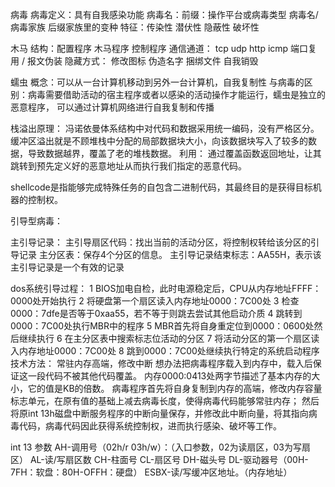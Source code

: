 病毒
病毒定义：具有自我感染功能
病毒名：前缀：操作平台或病毒类型 病毒名/病毒家族 后缀家族里的变种
特征：传染性 潜伏性 隐蔽性 破坏性

木马
结构：配置程序 木马程序 控制程序
通信通道：
tcp udp http icmp
        端口复用 / 报文伪装
隐藏方式：
修改图标 伪造名字 捆绑文件 自我销毁

蠕虫
概念：可以从一台计算机移动到另外一台计算机，自我复制性
与病毒的区别：病毒需要借助活动的宿主程序或者以感染的活动操作才能运行，蠕虫是独立的恶意程序，
可以通过计算机网络进行自我复制和传播

栈溢出原理：
冯诺依曼体系结构中对代码和数据采用统一编码，没有严格区分。
缓冲区溢出就是不顾堆栈中分配的局部数据块大小，向该数据块写入了较多的数据，导致数据越界，覆盖了老的堆栈数据。
利用：
通过覆盖函数返回地址，让其跳转到预先定义好的恶意地址从而执行我们指定的恶意代码。

shellcode是指能够完成特殊任务的自包含二进制代码，其最终目的是获得目标机器的控制权。

引导型病毒：

主引导记录：
主引导扇区代码：找出当前的活动分区，将控制权转给该分区的引导记录
主分区表：保存4个分区的信息。
主引导记录结束标志：AA55H，表示该主引导记录是一个有效的记录

dos系统引导过程：
1 BIOS加电自检，此时电源稳定后，CPU从内存地址FFFF：0000处开始执行
2 将硬盘第一个扇区读入内存地址0000：7C00处
3 检查0000：7dfe是否等于0xaa55，若不等于则跳去尝试其他启动介质
4 跳转到0000：7C00处执行MBR中的程序
5 MBR首先将自身重定位到0000：0600处然后继续执行
6 在主分区表中搜索标志位活动的分区
7 将活动分区的第一个扇区读入内存地址0000：7C00处
8 跳到0000：7C00处继续执行特定的系统启动程序
技术方法：
常驻内存高端，修改中断
想办法把病毒程序载⼊到内存中，载⼊后保证这⼀段代码不被其他代码覆盖。
内存0000:0413处两字节描述了基本内存的大小，它的值是KB的倍数。
病毒程序首先将自身复制到内存的高端，修改内存容量标志单元，在原有值的基础上减去病毒长度，使得病毒代码能够常驻内存；
然后将原int 13h磁盘中断服务程序的中断向量保存，并修改此中断向量，将其指向病毒代码，病毒代码因此获得系统控制权，进而执行感染、破坏等工作。


int 13 参数
AH-调用号（02h/r 03h/w）：（入口参数，02为读扇区，03为写扇区）
AL-读/写扇区数
CH-柱面号
CL-扇区号
DH-磁头号
DL-驱动器号（00H-7FH：软盘：80H-OFFH：硬盘）
ESBX-读/写缓冲区地址。（内存地址）
